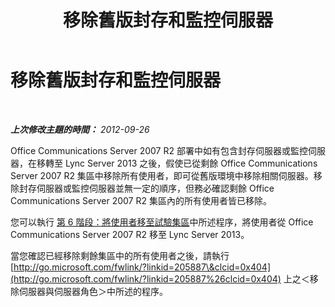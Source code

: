 ﻿---
title: 移除舊版封存和監控伺服器
TOCTitle: 移除舊版封存和監控伺服器
ms:assetid: bca6b419-d5bc-4a46-af42-1dd51b99a26b
ms:mtpsurl: https://technet.microsoft.com/zh-tw/library/JJ205215(v=OCS.15)
ms:contentKeyID: 49292166
ms.date: 08/24/2015
mtps_version: v=OCS.15
ms.translationtype: HT
---

# 移除舊版封存和監控伺服器

 

_**上次修改主題的時間：** 2012-09-26_

Office Communications Server 2007 R2 部署中如有包含封存伺服器或監控伺服器，在移轉至 Lync Server 2013 之後，假使已從剩餘 Office Communications Server 2007 R2 集區中移除所有使用者，即可從舊版環境中移除相關伺服器。移除封存伺服器或監控伺服器並無一定的順序，但務必確認剩餘 Office Communications Server 2007 R2 集區內的所有使用者皆已移除。

您可以執行 [第 6 階段：將使用者移至試驗集區](phase-6-move-users-to-the-pilot-pool.md)中所述程序，將使用者從 Office Communications Server 2007 R2 移至 Lync Server 2013。

當您確認已經移除剩餘集區中的所有使用者之後，請執行 [http://go.microsoft.com/fwlink/?linkid=205887\&clcid=0x404](http://go.microsoft.com/fwlink/?linkid=205887%26clcid=0x404) 上之＜移除伺服器與伺服器角色＞中所述的程序。

